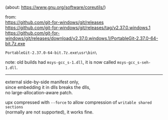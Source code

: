 (about:  https://www.gnu.org/software/coreutils/)

from:  
https://github.com/git-for-windows/git/releases  
https://github.com/git-for-windows/git/releases/tag/v2.37.0.windows.1  
https://github.com/git-for-windows/git/releases/download/v2.37.0.windows.1/PortableGit-2.37.0-64-bit.7z.exe  

`PortableGit-2.37.0-64-bit.7z.exe\usr\bin\`

note: old builds had `msys-gcc_s-1.dll`, it is now called `msys-gcc_s-seh-1.dll`.

<hr/>

external side-by-side manifest only,  
since embedding it in dlls breaks the dlls,  
no large-allocation-aware patch.

upx compressed with `--force` to allow compression of `writable shared sections`  
(normally are not supported), it works fine.  
